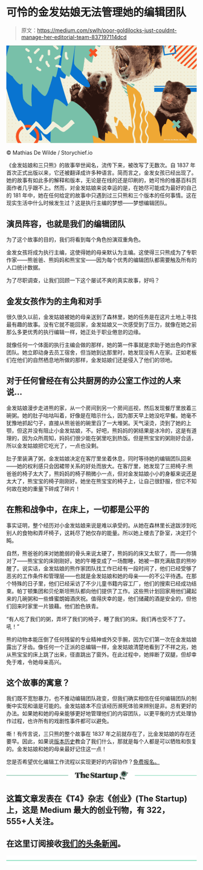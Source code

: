 # 可怜的金发姑娘无法管理她的编辑团队

> 原文：<https://medium.com/swlh/poor-goldilocks-just-couldnt-manage-her-editorial-team-837197114dcd>

![](img/632bf7686e2288391ee8a09ef0efe4d6.png)

© Mathias De Wilde / Storychief.io

《金发姑娘和三只熊》的故事举世闻名，流传下来，被改写了无数次。自 1837 年首次正式出版以来，它还被翻译成许多种语言。简而言之，金发女孩已经出现了。她的故事有如此多的解释和版本，无论是在线的还是印刷的，她可怜的维基百科页面作者几乎跟不上。然而，对金发姑娘来说幸运的是，在她尽可能成为最好的自己的 181 年中，她在任何给定的故事中只遇到过三只熊和三个版本的任何事情。这在现实生活中什么时候发生过？这是执行主编的梦想——梦想编辑团队。

## **演员阵容，也就是我们的编辑团队**

为了这个故事的目的，我们将看到每个角色扮演双重角色。

金发女孩将成为执行主编，这使得她的母亲默认为主编。这使得三只熊成为了专职作家——熊爸爸、熊妈妈和熊宝宝——因为每个优秀的编辑团队都需要触及所有的人口统计数据。

为了尽职调查，让我们回顾一下这个屡试不爽的真实故事，好吗？

## 金发女孩作为**的主角和对手**

很久很久以前，金发姑娘被她的母亲送到了森林里，她的任务是在这片土地上寻找最有趣的故事。没有它就不能回家，金发姑娘又一次感受到了压力，就像在她之前那么多更优秀的执行编辑一样，她正处于职业倦怠的边缘。

就像任何一个体面的执行主编会做的那样，她的第一件事就是求助于她出色的作家团队。她立即动身去员工宿舍，但当她到达那里时，她发现没有人在家。正如老板们在他们的自然栖息地所做的那样，金发姑娘们还是侵入了他们的领地。

## 对于任何曾经在有公共厨房的办公室工作过的人来说…

金发姑娘漫步走进熊的家，从一个房间到另一个房间巡视，然后发现餐厅里放着三碗粥。她的肚子咕咕叫着，好像是在暗示什么，因为那天早上她没吃早餐。她毫不犹豫地抓起勺子，直接从熊爸爸的碗里舀了一大堆粥。天气滚烫，烫到了她的上颚，但这并没有阻止小金发姑娘，不。好吧，熊妈妈的粥结果是冰冷的，这是有道理的，因为众所周知，妈妈们很少能在粥里吃到热饭。但是熊宝宝的粥刚好合适，所以金发姑娘把它吃光了，一点也没剩。

肚子里装满了粥，金发姑娘决定在客厅里坐着休息，同时等待她的编辑团队回来——她的权利感只会因裙带关系的好处而放大。在客厅里，她发现了三把椅子:熊爸爸的椅子太大了，熊妈妈的椅子稍微小一点，但对金发姑娘小小的身躯来说还是太大了，熊宝宝的椅子刚刚好。她坐在熊宝宝的椅子上，让自己很舒服，但它不知何故在她的重量下碎成了碎片！

## 在熊和战争中，在床上，一切都是公平的

事实证明，整个经历对小金发姑娘来说是难以承受的。从她在森林里长途跋涉到吃别人的食物和弄坏椅子，这耗尽了她仅存的能量。所以她上楼去了卧室，决定打个盹。

自然，熊爸爸的床对她脆弱的骨头来说太硬了，熊妈妈的床又太软了，而——你猜对了——熊宝宝的床刚刚好。她的午睡变成了一场酣睡，她被一群充满敌意的熊吵醒了。说实话，金发姑娘的熊作家团队找工作已经有一段时间了，他们已经受够了恶劣的工作条件和管理层——也就是金发姑娘和她的母亲——的不公平待遇。在那个特殊的日子里，他们已经采访了不少儿童书籍内容工厂，他们的搜索已经成功结束。帕丁顿集团和贝伦斯坦熊队都向他们提供了工作。这些熊计划回家用他们藏起来的几碗粥和一些蜂蜜朗姆酒庆祝。值得庆幸的是，他们储藏的酒是安全的，但他们回来时家里一片狼藉。他们脸色铁青。

“有人吃了我们的粥，弄坏了我们的椅子，睡了我们的床。我们再也受不了了。吼！”

熊的动物本能压倒了任何残留的专业精神或外交手腕，因为它们第一次在金发姑娘露出了牙齿。像任何一个正派的总编辑一样，金发姑娘清楚地看到了不祥之兆，她从熊宝宝的床上跳了出来，径直跳出了窗外。在此过程中，她摔断了双腿，但却幸免于难，令她母亲高兴。

## 这个故事的寓意？

我们既不宽恕暴力，也不推动编辑团队政变，但我们确实相信在任何编辑团队的制衡中实现和谐是可能的。金发姑娘本不应该经历濒死体验来辨别是非。总有更好的办法。如果她和她的母亲能够更好地管理他们的内容团队，以更平衡的方式处理协作过程，也许所有的戏剧性事件都可以避免。

嘶！有传言说，三只熊的整个故事在 1837 年之前就存在了，比金发姑娘的存在还要早。因此，如果说[版本历史](https://storychief.io/version-history)教会了我们什么，那就是每个人都是可以牺牲和恢复的。金发姑娘和她的母亲最好记住这一点！

您是否希望优化编辑工作流程以实现更好的内容协作？[免费报名。](https://app.storychief.io/register)

[![](img/308a8d84fb9b2fab43d66c117fcc4bb4.png)](https://medium.com/swlh)

## 这篇文章发表在《T4》杂志《创业》(The Startup)上，这是 Medium 最大的创业刊物，有 322，555+人关注。

## 在这里订阅接收[我们的头条新闻](http://growthsupply.com/the-startup-newsletter/)。

[![](img/b0164736ea17a63403e660de5dedf91a.png)](https://medium.com/swlh)